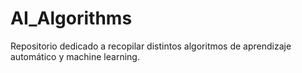 # AI_Algorithms
Repositorio dedicado a recopilar distintos algoritmos de aprendizaje automático y machine learning.
